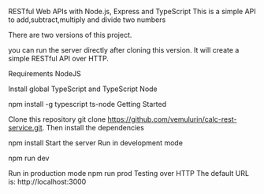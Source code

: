 RESTful Web APIs with Node.js, Express and TypeScript
This is a simple API to add,subtract,multiply and divide two numbers

There are two versions of this project.

you can run the server directly after cloning this version. It will create a simple RESTful API over HTTP.

Requirements
NodeJS

Install global TypeScript and TypeScript Node

npm install -g typescript ts-node
Getting Started

Clone this repository
git clone https://github.com/vemulurin/calc-rest-service.git.
Then install the dependencies

npm install
Start the server
Run in development mode

npm run dev

Run in production mode
npm run prod
Testing over HTTP
The default URL is: http://localhost:3000

